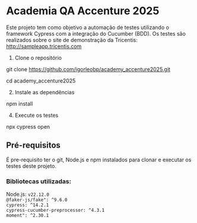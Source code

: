 # Academia QA Accenture 2025

Este projeto tem como objetivo a automação de testes utilizando o framework Cypress com a integração do Cucumber (BDD). Os testes são realizados sobre o site de demonstração da Tricentis: http://sampleapp.tricentis.com

1. Clone o repositório

git clone https://github.com/igorleobp/academy_accenture2025.git

cd academy_accenture2025

2. Instale as dependências

npm install

4. Execute os testes

npx cypress open

## Pré-requisitos

É pre-requisito ter o git, Node.js e npm instalados para clonar e executar os testes deste projeto.

### Bibliotecas utilizadas:

Node.js: `v22.12.0` <br>
`@faker-js/fake": ^9.6.0` <br>
`cypress: ^14.2.1` <br>
`cypress-cucumber-preprocessor: ^4.3.1` <br>
`moment": ^2.30.1` <br>

